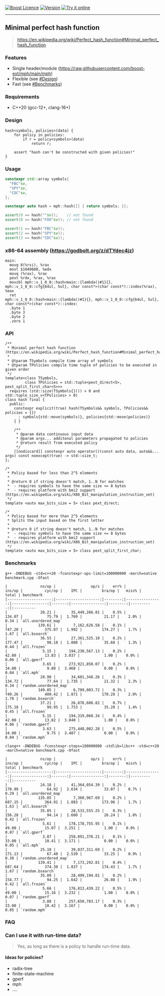 <a href="http://www.boost.org/LICENSE_1_0.txt" target="_blank">![Boost Licence](http://img.shields.io/badge/license-boost-blue.svg)</a>
<a href="https://github.com/boost-ext/mph/releases" target="_blank">![Version](https://badge.fury.io/gh/boost-ext%2Fmph.svg)</a>
<a href="https://godbolt.org/z/dTYdec4jz">![Try it online](https://img.shields.io/badge/try%20it-online-blue.svg)</a>

---------------------------------------

## Minimal perfect hash function

> https://en.wikipedia.org/wiki/Perfect_hash_function#Minimal_perfect_hash_function

### Features

- Single header/module (https://raw.githubusercontent.com/boost-ext/mph/main/mph)
- Flexible (see [#Design](#design))
- Fast (see [#Benchmarks](#benchmarks))

### Requirements

- C++20 (gcc-12+, clang-16+)

### Design

```
hash<symbols, policies>(data) {
    for policy in policies:
        if r = policy<symbols>(data)
            return r;

    assert "hash can't be constructed with given policies!"
}
```

### Usage

```cpp
constexpr std::array symbols{
  "FBC"sv,
  "SPY"sv,
  "CDC"sv,
};

constexpr auto hash = mph::hash{[] { return symbols; }};

assert(0 == hash(""sv));    // not found
assert(0 == hash("FOO"sv)); // not found

assert(1 == hash("FBC"sv));
assert(2 == hash("SPY"sv));
assert(3 == hash("CDC"sv));
```

### x86-64 assembly (https://godbolt.org/z/dTYdec4jz)

```
main:
  movq 8(%rsi), %rax
  movl $1049600, %edx
  movq (%rax), %rax
  pext %rdx, %rax, %rax
  movzbl mph::v_1_0_0::hash<main::{lambda()#1}{}, mph::v_1_0_0::cfg{64ul, 5ul}, char const*>(char const*)::index(%rax), %eax
  ret
mph::v_1_0_0::hash<main::{lambda()#1}{}, mph::v_1_0_0::cfg{64ul, 5ul}, char const*>(char const*)::index:
  .byte 1
  .byte 3
  .byte 2
  .zero 1
```

### API

```
/**
 * Minimal perfect hash function (https://en.wikipedia.org/wiki/Perfect_hash_function#Minimal_perfect_hash_function)
 *
 * @tparam TSymbols compile time array of symbols
 * @tparam TPolicies compile time tuple of policies to be executed in given order
 */
template<class TSymbols,
         class TPolicies = std::tuple<pext_direct<5>, pext_split_first_char<5>>>
  requires (std::size(TSymbols{}()) > 0 and std::tuple_size_v<TPolicies> > 0)
class hash final {
  public:
    constexpr explicit(true) hash(TSymbols&& symbols, TPolicies&& policies = {})
      : symbols{std::move(symbols)}, policies{std::move(policies)}
    { }

    /**
     * @param data continuous input data
     * @param args... additonal parameters propagated to policies
     * @return result from executed policy
     */
    [[nodiscard]] constexpr auto operator()(const auto data, auto&&... args) const noexcept(true) -> std::size_t;
};
```

```
/*
 * Policy based for less than 2^5 elements
 *
 * @return 0 if string doesn't match, 1..N for matches
 *  - requires symbols to have the same size <= 8 bytes
 *  - requires platform with bmi2 support (https://en.wikipedia.org/wiki/X86_Bit_manipulation_instruction_set)
 */
template <auto max_bits_size = 5> class pext_direct;

/*
 * Policy based for more than 2^5 elements
 * Splits the input based on the first letter
 *
 * @return 0 if string doesn't match, 1..N for matches
 *  - requires symbols to have the same size <= 8 bytes
 *  - requires platform with bmi2 support (https://en.wikipedia.org/wiki/X86_Bit_manipulation_instruction_set)
 */
template <auto max_bits_size = 5> class pext_split_first_char;
```

### Benchmarks

```
g++ -DNDEBUG -std=c++20 -fconstexpr-ops-limit=100000000 -march=native benchmark.cpp -Ofast

|               ns/op |                op/s |    err% |          ins/op |          cyc/op |    IPC |         bra/op |   miss% |     total | benchmark
|--------------------:|--------------------:|--------:|----------------:|----------------:|-------:|---------------:|--------:|----------:|:----------
|               28.21 |       35,449,266.81 |    0.5% |          134.07 |           75.79 |  1.769 |          21.17 |    2.0% |      0.34 | `all.unordered_map`
|              139.61 |        7,162,626.58 |    0.1% |          747.20 |          375.07 |  1.992 |         174.27 |    1.7% |      1.67 | `all.bsearch`
|               36.55 |       27,361,525.10 |    0.2% |          177.47 |           98.18 |  1.808 |          35.60 |    1.3% |      0.44 | `all.frozen`
|                5.15 |      194,230,567.13 |    0.2% |           42.00 |           13.83 |  3.037 |           1.00 |    0.0% |      0.06 | `all.gperf`
|                3.65 |      273,921,850.07 |    0.2% |           34.00 |            9.80 |  3.468 |           0.00 |    0.0% |      0.04 | `all.mph`
|               28.90 |       34,601,348.26 |    0.3% |          134.72 |           77.64 |  1.735 |          21.32 |    2.3% |      0.34 | `random.unordered_map`
|              149.05 |        6,709,003.72 |    0.3% |          749.26 |          400.42 |  1.871 |         170.28 |    2.0% |      1.78 | `random.bsearch`
|               37.21 |       26,876,608.82 |    0.7% |          175.18 |           99.95 |  1.753 |          35.20 |    1.4% |      0.45 | `all.frozen`
|                5.15 |      194,319,068.34 |    0.4% |           42.00 |           13.82 |  3.040 |           1.00 |    0.0% |      0.06 | `random.gperf`
|                3.63 |      275,448,002.28 |    0.5% |           34.00 |            9.75 |  3.487 |           0.00 |    0.0% |      0.04 | `random.mph`
```

```
clang++ -DNDEBUG -fconstexpr-steps=100000000 -stdlib=libc++ -std=c++20 -march=native benchmark.cpp -Ofast

|               ns/op |                op/s |    err% |          ins/op |          cyc/op |    IPC |         bra/op |   miss% |     total | benchmark
|--------------------:|--------------------:|--------:|----------------:|----------------:|-------:|---------------:|--------:|----------:|:----------
|               24.18 |       41,364,054.39 |    0.2% |          170.99 |           64.92 |  2.634 |          33.07 |    0.7% |      0.29 | `all.unordered_map`
|              135.85 |        7,360,967.69 |    0.2% |          687.15 |          364.91 |  1.883 |         173.96 |    1.7% |      1.63 | `all.bsearch`
|               35.05 |       28,533,555.25 |    0.3% |          156.28 |           94.14 |  1.660 |          26.24 |    1.8% |      0.42 | `all.frozen`
|                5.61 |      178,178,755.95 |    0.1% |           49.00 |           15.07 |  3.251 |           1.00 |    0.0% |      0.07 | `all.gperf`
|                3.87 |      258,091,376.21 |    0.1% |           33.00 |           10.41 |  3.171 |           0.00 |    0.0% |      0.05 | `all.mph`
|               25.10 |       39,837,311.69 |    0.2% |          171.13 |           67.40 |  2.539 |          33.25 |    0.9% |      0.30 | `random.unordered_map`
|              139.41 |        7,173,292.81 |    0.4% |          687.64 |          374.30 |  1.837 |         174.43 |    1.7% |      1.67 | `random.bsearch`
|               35.09 |       28,499,194.01 |    0.2% |          154.77 |           94.25 |  1.642 |          26.08 |    1.9% |      0.42 | `all.frozen`
|                5.66 |      176,813,439.22 |    0.5% |           49.00 |           15.16 |  3.232 |           1.00 |    0.0% |      0.07 | `random.gperf`
|                3.88 |      257,650,783.17 |    0.3% |           33.00 |           10.42 |  3.167 |           0.00 |    0.0% |      0.05 | `random.mph`
```

### FAQ

### Can I use it with run-time data?

> Yes, as long as there is a policy to handle run-time data.

#### Ideas for policies?

- radix-tree
- finite-state-machine
- gperf
- mph
- ....

